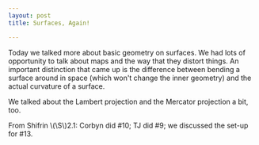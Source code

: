 ```yaml
---
layout: post
title: Surfaces, Again!

---
```


Today we talked more about basic geometry on surfaces. We had lots of opportunity to talk about maps and the way that they distort things. An important distinction that came up is the difference between bending a surface around in space (which won't change the inner geometry) and the actual curvature of a surface.

We talked about the Lambert projection and the Mercator projection a bit, too.

From Shifrin \\(\S\\)2.1: Corbyn did \#10; TJ did \#9; we discussed the set-up for \#13.